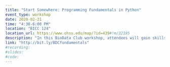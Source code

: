 ```yaml
---
title: "Start Somewhere: Programming Fundamentals in Python"
event_type: workshop
date: 2020-02-21
time: "4:30-6:00 PM"
location: "BICC 124"
location_url: https://www.ohsu.edu/map/?id=439#!m/32185
description: "In this BioData Club workshop, attendees will gain skills and an understanding of key concepts foundational to computer programming.  Instructors Eric Earl and Marijane White will teach with Python, a popular and friendly programming language.  Topics covered will include: variables, data types, looping, and conditionals. There will also be time for open questions.  Join us if you've never programmed before, but want to get started, or if you're new to programming and want a refresh on the fundamentals and to experiment with Python. Attendees should register in advance at the link above."
link: "http://bit.ly/BDCfundamentals"
#recording:
#slides:
#code:
---
```

